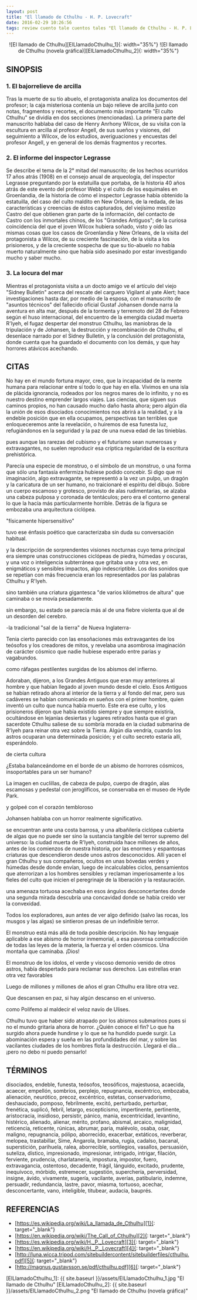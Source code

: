 ```yaml
---
layout: post
title: "El llamado de Cthulhu - H. P. Lovecraft"
date: 2016-02-29 10:26:56
tags: review cuento tale cuentos tales "El llamado de Cthulhu - H. P. Lovecraft" "El llamado de Cthulhu" "H. P. Lovecraft" HPLovecraft Cthulhu
---
```




<div style="text-align:center" markdown="1">
![El llamado de Cthulhu][ElLlamadoCthulhu_1]{: width="35%"}
![El llamado de Cthulhu (novela gráfica)][ElLlamadoCthulhu_2]{: width="35%"}
</div>



## SINOPSIS

### 1. El bajorrelieve de arcilla
Tras la muerte de su tío abuelo, el protagonista analiza los documentos del profesor; la caja misteriosa contenía un bajo relieve de arcilla junto con notas, fragmentos y recortes, el documento más importante "El culto Cthulhu" se dividía en dos secciones (mencionadas). La primera parte del manuscrito hablaba del caso de Henry Anrhony Wilcox, de su visita con la escultura en arcilla al profesor Angell, de sus sueños y visiones, del seguimiento a Wilcox, de los estudios, averiguaciones y encuestas del profesor Angell, y en general de los demás fragmentos y recortes.


### 2. El informe del inspector Legrasse
Se describe el tema de la 2° mitad del manuscrito; de los hechos ocurridos 17 años atrás (1908) en el consejo anual de arqueología, del inspector Legrasse preguntando por la estatuilla que portaba, de la historia 40 años atrás de este evento del profesor Webb y el culto de los esquimales en Groenlandia, de la historia de cómo el inspector Legrasse había obtenido la estatuilla, del caso del culto maldito en New Orleans, de la redada, de las características y creencias de éstos capturados, del viejísimo mestizo Castro del que obtienen gran parte de la información, del contacto de Castro con los inmortales chinos, de los "Grandes Antiguos"; de la curiosa coincidencia del que el joven Wilcox hubiera soñado, visto y oído las mismas cosas que los casos de Groenlandia y New Orleans, de la visita del protagonista a Wilcox, de su creciente fascinación, de la visita a los prisioneros, y de la creciente sospecha de que su tío-abuelo no había muerto naturalmente sino que había sido asesinado por estar investigando mucho y saber mucho.


### 3. La locura del mar
Mientras el protagonista visita a un docto amigo ve el artículo del viejo "Sidney Bulletin" acerca del rescate del carguero Vigilant al yate Alert; hace investigaciones hasta dar, por medio de la esposa, con el manuscrito de "asuntos técnicos" del fallecido oficial Gustaf Johansen donde narra la aventura en alta mar, después de la tormenta y terremoto del 28 de Febrero según el huso internacional, del encuentro de la emergida ciudad muerta R'lyeh, el fugaz despertar del monstruo Cthulhu, las maniobras de la tripulación y de Johansen, la destrucción y recombinación de Cthulhu, el desenlace narrado por el Sidney Bulletin, y la conclusión del protagonista, donde cuenta que ha guardado el documento con los demás, y que hay horrores atávicos acechando.



## CITAS
No hay en el mundo fortuna mayor, creo, que la incapacidad de la mente humana para relacionar entre sí todo lo que hay en ella. Vivimos en una isla de plácida ignorancia, rodeados por los negros mares de lo infinito, y no es nuestro destino emprender largos viajes. Las ciencias, que siguen sus caminos propios, no han causado mucho daño hasta ahora; pero algún día la unión de esos disociados conocimientos nos abrirá a la realidad, y a la endeble posición que en ella ocupamos, perspectivas tan terribles que enloqueceremos ante la revelación, o huiremos de esa funesta luz, refugiándonos en la seguridad y la paz de una nueva edad de las tinieblas.

pues aunque las rarezas del cubismo y el futurismo sean numerosas y extravagantes, no suelen reproducir esa críptica regularidad de la escritura prehistórica.

Parecía una especie de monstruo, o el símbolo de un monstruo, o una forma que sólo una fantasía enfermiza hubiese podido concebir. Si digo que mi imaginación, algo extravagante, se representó a la vez un pulpo, un dragón y la caricatura de un ser humano, no traicionaré el espíritu del dibujo. Sobre un cuerpo escamoso y grotesco, provisto de alas rudimentarias, se alzaba una cabeza pulposa y coronada de tentáculos; pero era el contorno general lo que la hacía más particularmente horrible. Detrás de la figura se embozaba una arquitectura ciclópea.

"físicamente hipersensitivo"

tuvo ese énfasis poético que caracterizaba sin duda su conversación habitual.

y la descripción de sorprendentes visiones nocturnas cuyo tema principal era siempre unas construcciones ciclópeas de piedra, húmedas y oscuras, y una voz o inteligencia subterránea que gritaba una y otra vez, en enigmáticos y sensibles impactos, algo indescriptible. Los dos sonidos que se repetían con más frecuencia eran los representados por las palabras Cthulhu y R'lyeh.

sino también una criatura gigantesca "de varios kilómetros de altura" que caminaba o se movía pesadamente.

sin embargo, su estado se parecía más al de una fiebre violenta que al de un desorden del cerebro.

-la tradicional "sal de la tierra" de Nueva Inglaterra-

Tenia cierto parecido con las ensoñaciones más extravagantes de los teósofos y los creadores de mitos, y revelaba una asombrosa imaginación de carácter cósmico que nadie hubiese esperado entre parias y vagabundos.

como ráfagas pestilentes surgidas de los abismos del infierno.

Adoraban, dijeron, a los Grandes Antiguos que eran muy anteriores al hombre y que habían llegado al joven mundo desde el cielo. Esos Antiguos se habían retirado ahora al interior de la tierra y al fondo del mar, pero sus cadáveres se habían comunicado en sueños con el primer hombre, quien inventó un culto que nunca había muerto. Este era ese culto, y los prisioneros dijeron que había existido siempre y que siempre existiría, ocultándose en lejanías desiertas y lugares retirados hasta que el gran sacerdote Cthulhu saliese de su sombría morada en la ciudad submarina de R'lyeh para reinar otra vez sobre la Tierra. Algún día vendría, cuando los astros ocuparan una determinada posición; y el culto secreto estaría allí, esperándolo.

de cierta cultura

¿Estaba balanceándome en el borde de un abismo de horrores cósmicos, insoportables para un ser humano?

La imagen en cuclillas, de cabeza de pulpo, cuerpo de dragón, alas escamosas y pedestal con jeroglíficos, se conservaba en el museo de Hyde Park.

y golpeé con el corazón tembloroso

Johansen hablaba con un horror realmente significativo.

se encuentran ante una costa barrosa, y una albañilería ciclópea cubierta de algas que no puede ser sino la sustancia tangible del terror supremo del universo: la ciudad muerta de R'lyeh, construida hace millones de años, antes de los comienzos de nuestra historia, por las enormes y espantosas criaturas que descendieron desde unos astros desconocidos. Allí yacen el gran Cthulhu y sus compañeros, ocultos en unas bóvedas verdes y húmedas desde donde envían, luego de incalculables ciclos, pensamientos que aterrorizan a los hombres sensibles y reclaman imperiosamente a los fieles del culto que inicien el peregrinaje de la liberación y la restauración.

una amenaza tortuosa acechaba en esos ángulos desconcertantes donde una segunda mirada descubría una concavidad donde se había creído ver la convexidad.

Todos los exploradores, aun antes de ver algo definido (salvo las rocas, los musgos y las algas) se sintieron presas de un indefinible terror.

El monstruo está más allá de toda posible descripción. No hay lenguaje aplicable a ese abismo de horror inmemorial, a esa pavorosa contradicción de todas las leyes de la materia, la fuerza y el orden cósmicos. Una montaña que caminaba. ¡Dios!

El monstruo de los ídolos, el verde y viscoso demonio venido de otros astros, había despertado para reclamar sus derechos. Las estrellas eran otra vez favorables

Luego de millones y millones de años el gran Cthulhu era libre otra vez.

Que descansen en paz, si hay algún descanso en el universo.

como Polifemo al maldecir el veloz navío de Ulises.

Cthulhu tuvo que haber sido atrapado por los abismos submarinos pues si no el mundo gritaría ahora de horror. ¿Quién conoce el fin? Lo que ha surgido ahora puede hundirse y lo que se ha hundido puede surgir. La abominación espera y sueña en las profundidades del mar, y sobre las vacilantes ciudades de los hombres flota la destrucción. Llegará el día... ¡pero no debo ni puedo pensarlo!



## TÉRMINOS
disociados, endeble, funesta, teósofos, teosóficos, majestuosa, acaecida, acaecer, empellón, sombríos, perplejo, repugnancia, excéntrico, embozaba, alienación, neurótico, precoz, excéntrico, estetas, conservadorismo, deshauciado, pomposo, febrilmente, excitó, perturbado, perturbar, frenética, suplicó, febril, letargo, escepticismo, impertinente, pertinente, aristocracia, insidioso, persistir, pánico, mania, excentricidad, levantino, histérico, alienado, alienar, mérito, profano, abismal, arcaico, malignidad, reticencia, reticente, rúnicas, abrumar, paria, malévolo, osaba, osar, maligno, repugnancia, pólipo, aborrecido, exacerbar, extáticos, reverberar, melopea, trastabillar, Sime, Angarola, bramaba, rugía, cadalso, bacanal, superstición, parihuela, ralea, aborrecible, sortilegios, vasallos, persuasión, suteliza, dístico, impresionado, impresionar, intrigado, intrigar, filación, ferviente, prudencia, charlatanería, impostura, impostor, fuero, extravagancia, ostentoso, decadente, frágil, lánguido, excitado, prudente, inequívoco, mórbido, estremecer, sugestión, superchería, perversidad, insigne, ávido, vivamente, sugería, vacilante, averías, patibulario, indemne, persuadir, redundancia, lastre, pavor, miasma, tortuoso, acechar, desconcertante, vano, inteligible, titubear, audacia, bauprés.



## REFERENCIAS
* [https://es.wikipedia.org/wiki/La_llamada_de_Cthulhu][1]{: target="_blank"}
* [https://en.wikipedia.org/wiki/The_Call_of_Cthulhu][2]{: target="_blank"}
* [https://es.wikipedia.org/wiki/H._P._Lovecraft][3]{: target="_blank"}
* [https://en.wikipedia.org/wiki/H._P._Lovecraft][4]{: target="_blank"}
* [http://luna.wicca.tripod.com/sitebuildercontent/sitebuilderfiles/cthulhu.pdf][5]{: target="_blank"}
* [http://magnus.gustavsson.se/pdf/cthulhu.pdf][6]{: target="_blank"}



[1]: https://es.wikipedia.org/wiki/La_llamada_de_Cthulhu
[2]: https://en.wikipedia.org/wiki/The_Call_of_Cthulhu
[3]: https://es.wikipedia.org/wiki/H._P._Lovecraft
[4]: https://en.wikipedia.org/wiki/H._P._Lovecraft
[5]: http://luna.wicca.tripod.com/sitebuildercontent/sitebuilderfiles/cthulhu.pdf
[6]: http://magnus.gustavsson.se/pdf/cthulhu.pdf



[ElLlamadoCthulhu_1]: {{ site.baseurl }}/assets/ElLlamadoCthulhu_1.jpg "El llamado de Cthulhu"
[ElLlamadoCthulhu_2]: {{ site.baseurl }}/assets/ElLlamadoCthulhu_2.png "El llamado de Cthulhu (novela gráfica)"
